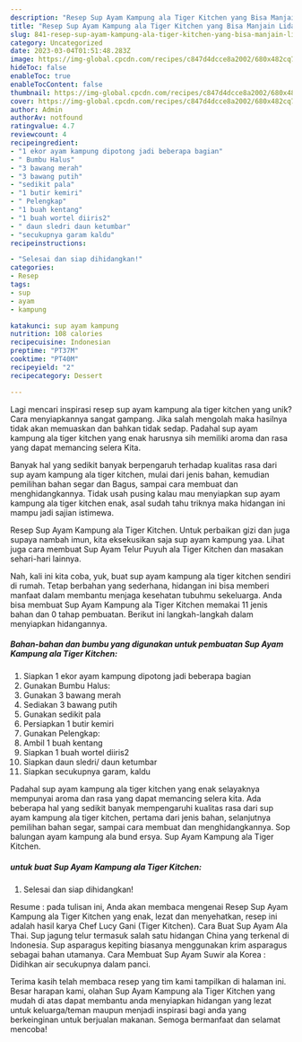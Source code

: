 ```yaml
---
description: "Resep Sup Ayam Kampung ala Tiger Kitchen yang Bisa Manjain Lidah"
title: "Resep Sup Ayam Kampung ala Tiger Kitchen yang Bisa Manjain Lidah"
slug: 841-resep-sup-ayam-kampung-ala-tiger-kitchen-yang-bisa-manjain-lidah
category: Uncategorized
date: 2023-03-04T01:51:48.283Z
image: https://img-global.cpcdn.com/recipes/c847d4dcce8a2002/680x482cq70/sup-ayam-kampung-ala-tiger-kitchen-foto-resep-utama.jpg
hideToc: false
enableToc: true
enableTocContent: false
thumbnail: https://img-global.cpcdn.com/recipes/c847d4dcce8a2002/680x482cq70/sup-ayam-kampung-ala-tiger-kitchen-foto-resep-utama.jpg
cover: https://img-global.cpcdn.com/recipes/c847d4dcce8a2002/680x482cq70/sup-ayam-kampung-ala-tiger-kitchen-foto-resep-utama.jpg
author: Admin
authorAv: notfound
ratingvalue: 4.7
reviewcount: 4
recipeingredient:
- "1 ekor ayam kampung dipotong jadi beberapa bagian"
- " Bumbu Halus"
- "3 bawang merah"
- "3 bawang putih"
- "sedikit pala"
- "1 butir kemiri"
- " Pelengkap"
- "1 buah kentang"
- "1 buah wortel diiris2"
- " daun sledri daun ketumbar"
- "secukupnya garam kaldu"
recipeinstructions:

- "Selesai dan siap dihidangkan!"
categories:
- Resep
tags:
- sup
- ayam
- kampung

katakunci: sup ayam kampung 
nutrition: 108 calories
recipecuisine: Indonesian
preptime: "PT37M"
cooktime: "PT40M"
recipeyield: "2"
recipecategory: Dessert

---
```





Lagi mencari inspirasi resep sup ayam kampung ala tiger kitchen yang unik? Cara menyiapkannya sangat gampang. Jika salah mengolah maka hasilnya tidak akan memuaskan dan bahkan tidak sedap. Padahal sup ayam kampung ala tiger kitchen yang enak harusnya sih memiliki aroma dan rasa yang dapat memancing selera Kita.





Banyak hal yang sedikit banyak berpengaruh terhadap kualitas rasa dari sup ayam kampung ala tiger kitchen, mulai dari jenis bahan, kemudian pemilihan bahan segar dan Bagus, sampai cara membuat dan menghidangkannya. Tidak usah pusing kalau mau menyiapkan sup ayam kampung ala tiger kitchen enak,      asal sudah tahu triknya maka hidangan ini mampu jadi sajian istimewa.














Resep Sup Ayam Kampung ala Tiger Kitchen. Untuk perbaikan gizi dan juga supaya nambah imun, kita eksekusikan saja sup ayam kampung yaa. Lihat juga cara membuat Sup Ayam Telur Puyuh ala Tiger Kitchen dan masakan sehari-hari lainnya.






Nah, kali ini kita coba, yuk, buat sup ayam kampung ala tiger kitchen sendiri di rumah. Tetap berbahan yang sederhana, hidangan ini bisa memberi manfaat dalam membantu menjaga kesehatan tubuhmu sekeluarga. Anda bisa membuat Sup Ayam Kampung ala Tiger Kitchen memakai 11 jenis bahan dan 0 tahap pembuatan. Berikut ini langkah-langkah dalam menyiapkan hidangannya.

<!--inarticleads1-->

##### Bahan-bahan dan bumbu yang digunakan untuk pembuatan Sup Ayam Kampung ala Tiger Kitchen:

1. Siapkan 1 ekor ayam kampung dipotong jadi beberapa bagian
1. Gunakan  Bumbu Halus:
1. Gunakan 3 bawang merah
1. Sediakan 3 bawang putih
1. Gunakan sedikit pala
1. Persiapkan 1 butir kemiri
1. Gunakan  Pelengkap:
1. Ambil 1 buah kentang
1. Siapkan 1 buah wortel diiris2
1. Siapkan  daun sledri/ daun ketumbar
1. Siapkan secukupnya garam, kaldu


Padahal sup ayam kampung ala tiger kitchen yang enak selayaknya mempunyai aroma dan rasa yang dapat memancing selera kita. Ada beberapa hal yang sedikit banyak mempengaruhi kualitas rasa dari sup ayam kampung ala tiger kitchen, pertama dari jenis bahan, selanjutnya pemilihan bahan segar, sampai cara membuat dan menghidangkannya. Sop balungan ayam kampung ala bund ersya. Sup Ayam Kampung ala Tiger Kitchen. 

<!--inarticleads2-->

#####  untuk buat Sup Ayam Kampung ala Tiger Kitchen:


1. Selesai dan siap dihidangkan!

Resume : pada tulisan ini, Anda akan membaca mengenai Resep Sup Ayam Kampung ala Tiger Kitchen yang enak, lezat dan menyehatkan, resep ini adalah hasil karya Chef Lucy Gani (Tiger Kitchen). Cara Buat Sup Ayam Ala Thai. Sup jagung telur termasuk salah satu hidangan China yang terkenal di Indonesia. Sup asparagus kepiting biasanya menggunakan krim asparagus sebagai bahan utamanya. Cara Membuat Sup Ayam Suwir ala Korea : Didihkan air secukupnya dalam panci. 

Terima kasih telah membaca resep yang tim kami tampilkan di halaman ini. Besar harapan kami, olahan Sup Ayam Kampung ala Tiger Kitchen yang mudah di atas dapat membantu anda menyiapkan hidangan yang lezat untuk keluarga/teman maupun menjadi inspirasi bagi anda yang berkeinginan untuk berjualan makanan. Semoga bermanfaat dan selamat mencoba!
